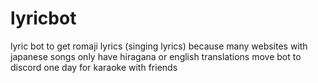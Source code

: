 # lyricbot

lyric bot to get romaji lyrics (singing lyrics) because many websites with japanese songs only have hiragana or english translations
move bot to discord one day for karaoke with friends
